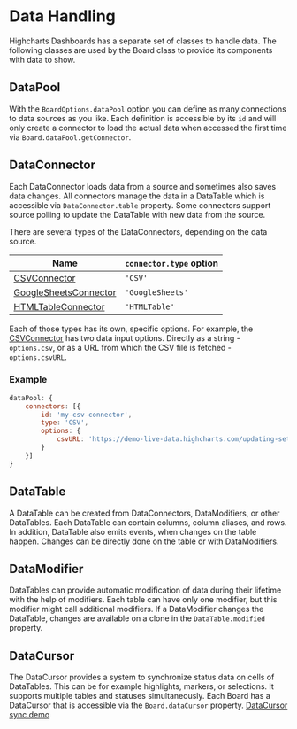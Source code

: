 Data Handling
=============

Highcharts Dashboards has a separate set of classes to handle data.  The
following classes are used by the Board class to provide its components with
data to show.



## DataPool

With the `BoardOptions.dataPool` option you can define as many connections to
data sources as you like.  Each definition is accessible by its `id` and will
only create a connector to load the actual data when accessed the first time
via `Board.dataPool.getConnector`.



## DataConnector

Each DataConnector loads data from a source and sometimes also saves data
changes.  All connectors manage the data in a DataTable which is accessible via
`DataConnector.table` property.  Some connectors support source polling to
update the DataTable with new data from the source.

There are several types of the DataConnectors, depending on the data source.

| Name                                                                                                                                                               | `connector.type` option |
|--------------------------------------------------------------------------------------------------------------------------------------------------------------------|-------------------------|
| [CSVConnector](https://api.highcharts.com/dashboards/typedoc/interfaces/Data_Connectors_CSVConnectorOptions.CSVConnectorOptions-1.html)                            | `'CSV'`                 |
| [GoogleSheetsConnector](https://api.highcharts.com/dashboards/typedoc/interfaces/Data_Connectors_GoogleSheetsConnectorOptions.GoogleSheetsConnectorOptions-1.html) | `'GoogleSheets'`        |
| [HTMLTableConnector](https://api.highcharts.com/dashboards/typedoc/interfaces/Data_Connectors_HTMLTableConnectorOptions.HTMLTableConnectorOptions-1.html)          | `'HTMLTable'`           |

Each of those types has its own, specific options. For example, the [CSVConnector](https://api.highcharts.com/dashboards/typedoc/interfaces/Data_Connectors_CSVConnectorOptions.CSVConnectorOptions-1.html) has two data input options. Directly as a string - `options.csv`, or as a URL from which the CSV file is fetched - `options.csvURL`.

### Example
```js
dataPool: {
    connectors: [{
        id: 'my-csv-connector',
        type: 'CSV',
        options: {
            csvURL: 'https://demo-live-data.highcharts.com/updating-set.csv'
        }
    }]
}
```

## DataTable

A DataTable can be created from DataConnectors, DataModifiers, or other
DataTables.  Each DataTable can contain columns, column aliases, and rows.  In
addition, DataTable also emits events, when changes on the table happen.  Changes
can be directly done on the table or with DataModifiers.



## DataModifier

DataTables can provide automatic modification of data during their lifetime with
the help of modifiers.  Each table can have only one modifier, but this modifier
might call additional modifiers.  If a DataModifier changes the DataTable,
changes are available on a clone in the `DataTable.modified` property.



## DataCursor

The DataCursor provides a system to synchronize status data on cells of
DataTables. This can be for example highlights, markers, or selections.  It
supports multiple tables and statuses simultaneously.  Each Board has a DataCursor
that is accessible via the `Board.dataCursor` property. [DataCursor sync demo](https://www.highcharts.com/demo/dashboards/datacursor-sync)
